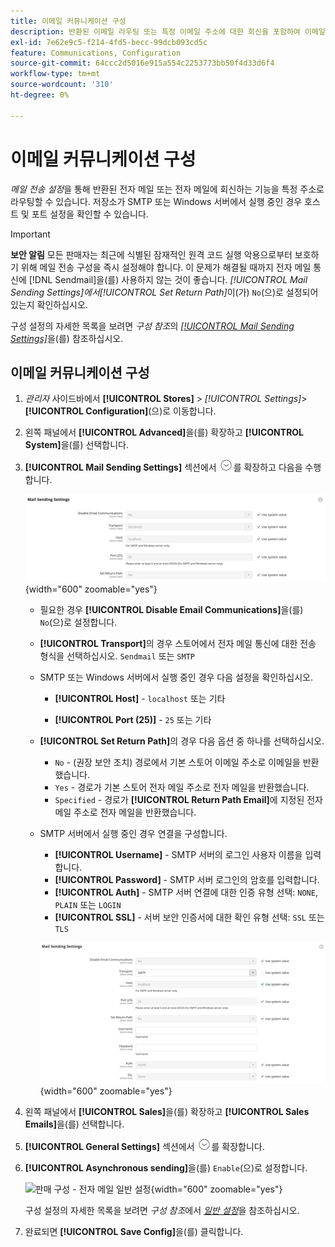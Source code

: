 ```yaml
---
title: 이메일 커뮤니케이션 구성
description: 반환된 이메일 라우팅 또는 특정 이메일 주소에 대한 회신을 포함하여 이메일 통신을 구성하는 방법에 대해 알아봅니다.
exl-id: 7e62e9c5-f214-4fd5-becc-99dcb093cd5c
feature: Communications, Configuration
source-git-commit: 64ccc2d5016e915a554c2253773bb50f4d33d6f4
workflow-type: tm+mt
source-wordcount: '310'
ht-degree: 0%

---
```


# 이메일 커뮤니케이션 구성

_메일 전송 설정_&#x200B;을 통해 반환된 전자 메일 또는 전자 메일에 회신하는 기능을 특정 주소로 라우팅할 수 있습니다. 저장소가 SMTP 또는 Windows 서버에서 실행 중인 경우 호스트 및 포트 설정을 확인할 수 있습니다.

>[!IMPORTANT]
>
>**보안 알림** 모든 판매자는 최근에 식별된 잠재적인 원격 코드 실행 악용으로부터 보호하기 위해 메일 전송 구성을 즉시 설정해야 합니다. 이 문제가 해결될 때까지 전자 메일 통신에 [!DNL Sendmail]을(를) 사용하지 않는 것이 좋습니다. _[!UICONTROL Mail Sending Settings]_에서_[!UICONTROL Set Return Path]_&#x200B;이(가) `No`(으)로 설정되어 있는지 확인하십시오.

구성 설정의 자세한 목록을 보려면 _구성 참조_&#x200B;의 [_[!UICONTROL Mail Sending Settings]_](../configuration-reference/advanced/system.md)을(를) 참조하십시오.

## 이메일 커뮤니케이션 구성

1. _관리자_ 사이드바에서 **[!UICONTROL Stores]** > _[!UICONTROL Settings]_>**[!UICONTROL Configuration]**(으)로 이동합니다.

1. 왼쪽 패널에서 **[!UICONTROL Advanced]**&#x200B;을(를) 확장하고 **[!UICONTROL System]**&#x200B;을(를) 선택합니다.

1. **[!UICONTROL Mail Sending Settings]** 섹션에서 ![확장 선택기](../assets/icon-display-expand.png)를 확장하고 다음을 수행합니다.

   ![고급 구성 - 메일 전송 설정](../configuration-reference/advanced/assets/system-mail-sending-settings.png){width="600" zoomable="yes"}

   - 필요한 경우 **[!UICONTROL Disable Email Communications]**&#x200B;을(를) `No`(으)로 설정합니다.

   - **[!UICONTROL Transport]**&#x200B;의 경우 스토어에서 전자 메일 통신에 대한 전송 형식을 선택하십시오. `Sendmail` 또는 `SMTP`

   - SMTP 또는 Windows 서버에서 실행 중인 경우 다음 설정을 확인하십시오.

      - **[!UICONTROL Host]** - `localhost` 또는 기타

      - **[!UICONTROL Port (25)]** - `25` 또는 기타

   - **[!UICONTROL Set Return Path]**&#x200B;의 경우 다음 옵션 중 하나를 선택하십시오.

      - `No` - (권장 보안 조치) 경로에서 기본 스토어 이메일 주소로 이메일을 반환했습니다.
      - `Yes` - 경로가 기본 스토어 전자 메일 주소로 전자 메일을 반환했습니다.
      - `Specified` - 경로가 **[!UICONTROL Return Path Email]**&#x200B;에 지정된 전자 메일 주소로 전자 메일을 반환했습니다.

   - SMTP 서버에서 실행 중인 경우 연결을 구성합니다.

      - **[!UICONTROL Username]** - SMTP 서버의 로그인 사용자 이름을 입력합니다.
      - **[!UICONTROL Password]** - SMTP 서버 로그인의 암호를 입력합니다.
      - **[!UICONTROL Auth]** - SMTP 서버 연결에 대한 인증 유형 선택: `NONE`, `PLAIN` 또는 `LOGIN`
      - **[!UICONTROL SSL]** - 서버 보안 인증서에 대한 확인 유형 선택: `SSL` 또는 `TLS`

     ![고급 구성 - 메일 전송 설정](../configuration-reference/advanced/assets/system-mail-sending-settings-smtp.png){width="600" zoomable="yes"}

1. 왼쪽 패널에서 **[!UICONTROL Sales]**&#x200B;을(를) 확장하고 **[!UICONTROL Sales Emails]**&#x200B;을(를) 선택합니다.

1. **[!UICONTROL General Settings]** 섹션에서 ![확장 선택기](../assets/icon-display-expand.png)를 확장합니다.

1. **[!UICONTROL Asynchronous sending]**&#x200B;을(를) `Enable`(으)로 설정합니다.

   ![판매 구성 - 전자 메일 일반 설정](../configuration-reference/sales/assets/sales-emails-general-settings.png){width="600" zoomable="yes"}

   구성 설정의 자세한 목록을 보려면 _구성 참조_&#x200B;에서 [_일반 설정_](../configuration-reference/sales/sales-emails.md)&#x200B;을 참조하십시오.

1. 완료되면 **[!UICONTROL Save Config]**&#x200B;을(를) 클릭합니다.
